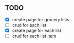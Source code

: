 ## TODO

- [x] create page for grocery lists
- [ ] crud for each list
- [x] create page for each list
- [ ] crud for each list item
